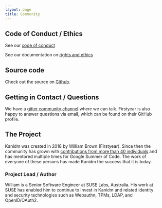 ```yaml
---
layout: page
title: Community
---
```


## Code of Conduct / Ethics

See our [code of conduct](https://github.com/kanidm/kanidm/blob/master/CODE_OF_CONDUCT.md)

See our documentation on [rights and ethics](https://kanidm.github.io/kanidm/master/developers/developer_ethics.html)

## Source code

Check out the source on [Github](https://github.com/kanidm/).

## Getting in Contact / Questions

We have a [gitter community channel](https://app.gitter.im/#/room/#kanidm_community:gitter.im) where we can talk. Firstyear is also happy to
answer questions via email, which can be found on their GitHub profile.

## The Project

Kanidm was created in 2018 by William Brown (Firstyear). Since then the community has grown with
[contributions from more than 40 individuals](https://github.com/kanidm/kanidm/blob/master/CONTRIBUTORS.md) and has
mentored multiple times for Google Summer of Code. The work of everyone of these persons has made Kanidm the success
that it is today.

### Project Lead / Author

William is a Senior Software Engineer at SUSE Labs, Australia. His work at SUSE has enabled him to continue to invest in
Kanidm and related identity and security technologies such as Webauthn, TPMs, LDAP, and OpenID/OAuth2.
